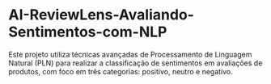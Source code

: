 # AI-ReviewLens-Avaliando-Sentimentos-com-NLP
Este projeto utiliza técnicas avançadas de Processamento de Linguagem Natural (PLN) para realizar a classificação de sentimentos em avaliações de produtos, com foco em três categorias: positivo, neutro e negativo. 
